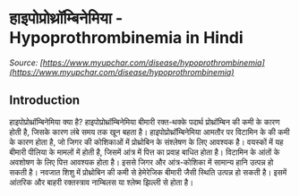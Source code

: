 # हाइपोप्रोथ्रॉम्बिनेमिया - Hypoprothrombinemia in Hindi
_Source: [https://www.myupchar.com/disease/hypoprothrombinemia](https://www.myupchar.com/disease/hypoprothrombinemia)_

## Introduction
हाइपोप्रोथ्रॉम्बिनेमिया क्या है?
हाइपोप्रोथ्रॉम्बिनेमिया बीमारी रक्त-थक्के पदार्थ प्रोथ्रॉम्बिन की कमी के कारण होती है, जिसके कारण लंबे समय तक खून बहता है। हाइपोप्रोथ्रॉम्बिनेमिया आमतौर पर विटामिन के की कमी के कारण होता है, जो जिगर की कोशिकाओं में प्रोथ्रोबिन के संश्लेषण के लिए आवश्यक है। वयस्कों में यह बीमारी पीलिया के मामलों में होती है, जिसमें आंत्र में पित्त का प्रवाह बाधित होता है। विटामिन के आंतों के अवशोषण के लिए पित्त आवश्यक होता है। इससे जिगर और आंत्र-कोशिका में सामान्य हानि उत्पन्न हो सकती है। नवजात शिशु में प्रोथ्रोबिन की कमी से हेमेरेजिक बीमारी जैसी स्थिति उत्पन्न हो सकती है। इसमें आंतरिक और बाहरी रक्तस्त्राव नाम्बिलस या श्लेष्म झिल्ली से होता है।

